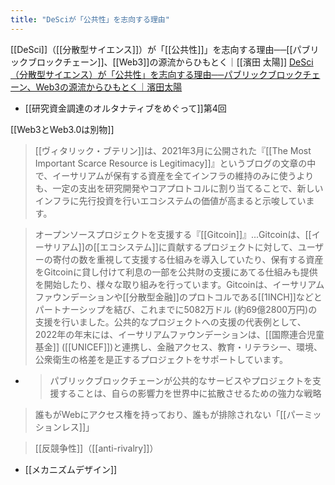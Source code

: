 ```yaml
---
title: "DeSciが「公共性」を志向する理由"
---
```


[[DeSci]]（[[分散型サイエンス]]）が「[[公共性]]」を志向する理由──[[パブリックブロックチェーン]]、[[​​Web3]]の源流からひもとく｜[[濱田 太陽]]
[DeSci（分散型サイエンス）が「公共性」を志向する理由──パブリックブロックチェーン、​​Web3の源流からひもとく｜濱田太陽](https://desilo.substack.com/p/alternative-research-funding-vol4)
- [[研究資金調達のオルタナティブをめぐって]]第4回

[[Web3とWeb3.0は別物]]

> [[ヴィタリック・ブテリン]]は、2021年3月に公開された『[[The Most Important Scarce Resource is Legitimacy]]』というブログの文章の中で、イーサリアムが保有する資産を全てインフラの維持のみに使うよりも、一定の支出を研究開発やコアプロトコルに割り当てることで、新しいインフラに先行投資を行いエコシステムの価値が高まると示唆しています。

> オープンソースプロジェクトを支援する『[[Gitcoin]]』...Gitcoinは、[[イーサリアム]]の[[エコシステム]]に貢献するプロジェクトに対して、ユーザーの寄付の数を重視して支援する仕組みを導入していたり、保有する資産をGitcoinに貸し付けて利息の一部を公共財の支援にあてる仕組みも提供を開始したり、様々な取り組みを行っています。Gitcoinは、イーサリアムファウンデーションや[[分散型金融]]のプロトコルである[[1INCH]]などとパートナーシップを結び、これまでに5082万ドル (約69億2800万円)の支援を行いました。公共的なプロジェクトへの支援の代表例として、2022年の年末には、イーサリアムファウンデーションは、[[国際連合児童基金]] ([[UNICEF]])と連携し、金融アクセス、教育・リテラシー、環境、公衆衛生の格差を是正するプロジェクトをサポートしています。
- > パブリックブロックチェーンが公共的なサービスやプロジェクトを支援することは、自らの影響力を世界中に拡散させるための強力な戦略

> 誰もがWebにアクセス権を持っており、誰もが排除されない「[[パーミッションレス]]」

> [[反競争性]]（[[anti-rivalry]]）
- [[メカニズムデザイン]]
